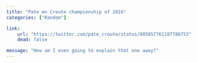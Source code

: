 ```yaml
---
title: "Pate en Croute championship of 2016"
categories: ["Random"]

link:
    url: "https://twitter.com/pate_croute/status/805857761187786753"
    dead: false

message: "How am I even going to explain that one away?"
---
```


